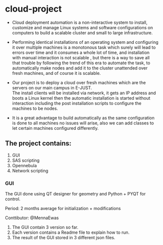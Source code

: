 # cloud-project

+ Cloud deployment automation is a non-interactive system to install, customize and
manage Linux systems and software configurations on computers to build a scalable
cluster and small to large infrastructure.<br>

+ Performing identical installations of an operating system and configuring it
over multiple machines is a monotonous task which surely will lead to errors over
time and it consumes a whole lot of time, and installation with manual interaction
is not scalable , but there is a way to save all that trouble by following the trend of
this era to automate the task, to automatically make nodes and add it to the cluster
unattended over fresh machines, and of course it is scalable.<br>

+ Our project is to deploy a cloud over fresh machines which are the servers
on our main campus in E-JUST. <br>
The install clients will be installed via network, it
gets an IP address and boots a Linux kernel then the automatic installation is started
without interaction including the post installation scripts to configure the machines
to be nodes.<br>
+ It is a great advantage to build automatically as the same configuration
is done to all machines no issues will arise, also we can add classes to let certain
machines configured differently. <br>

## The project contains:
1. GUI
2. SAS scripting
3. Opennebula
4. Network scripting

### GUI 

The GUI done using QT designer for geometry and Python + PYQT for control. 

Period: 2 months average for initialization + modifications

Conttibutor: @MennaEwas

1. The GUI contain 3 version so far.
2. Each version contains a Readme file to explain how to run.
3. The result of the GUI stored in 3 different json files. 
 
